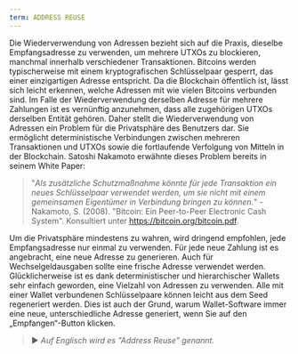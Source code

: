 ```yaml
---
term: ADDRESS REUSE
---
```


Die Wiederverwendung von Adressen bezieht sich auf die Praxis, dieselbe Empfangsadresse zu verwenden, um mehrere UTXOs zu blockieren, manchmal innerhalb verschiedener Transaktionen. Bitcoins werden typischerweise mit einem kryptografischen Schlüsselpaar gesperrt, das einer einzigartigen Adresse entspricht. Da die Blockchain öffentlich ist, lässt sich leicht erkennen, welche Adressen mit wie vielen Bitcoins verbunden sind. Im Falle der Wiederverwendung derselben Adresse für mehrere Zahlungen ist es vernünftig anzunehmen, dass alle zugehörigen UTXOs derselben Entität gehören. Daher stellt die Wiederverwendung von Adressen ein Problem für die Privatsphäre des Benutzers dar. Sie ermöglicht deterministische Verbindungen zwischen mehreren Transaktionen und UTXOs sowie die fortlaufende Verfolgung von Mitteln in der Blockchain. Satoshi Nakamoto erwähnte dieses Problem bereits in seinem White Paper:

> "*Als zusätzliche Schutzmaßnahme könnte für jede Transaktion ein neues Schlüsselpaar verwendet werden, um sie nicht mit einem gemeinsamen Eigentümer in Verbindung bringen zu können.*" - Nakamoto, S. (2008). "Bitcoin: Ein Peer-to-Peer Electronic Cash System". Konsultiert unter https://bitcoin.org/bitcoin.pdf.

Um die Privatsphäre mindestens zu wahren, wird dringend empfohlen, jede Empfangsadresse nur einmal zu verwenden. Für jede neue Zahlung ist es angebracht, eine neue Adresse zu generieren. Auch für Wechselgeldausgaben sollte eine frische Adresse verwendet werden. Glücklicherweise ist es dank deterministischer und hierarchischer Wallets sehr einfach geworden, eine Vielzahl von Adressen zu verwenden. Alle mit einer Wallet verbundenen Schlüsselpaare können leicht aus dem Seed regeneriert werden. Dies ist auch der Grund, warum Wallet-Software immer eine neue, unterschiedliche Adresse generiert, wenn Sie auf den „Empfangen“-Button klicken.

> ► *Auf Englisch wird es "Address Reuse" genannt.*
